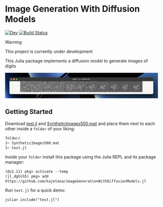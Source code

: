 # Image Generation With Diffusion Models

[![Dev](https://img.shields.io/badge/docs-dev-blue.svg)](https://kajetana.github.io/imageGenerationWithDiffusionModels.jl/dev/)
[![Build Status](https://github.com/kajetana/imageGenerationWithDiffusionModels.jl/actions/workflows/CI.yml/badge.svg?branch=main)](https://github.com/kajetana/imageGenerationWithDiffusionModels.jl/actions/workflows/CI.yml?query=branch%3Amain)

> [!WARNING]
> This project is currently under development

This Julia package implements a diffusion model to generate images of digits

![](/Screenshot%202025-06-10%20at%2012.45.06.png)

## Getting Started

Download [test.jl](src/test.jl) and [SyntheticImages500.mat](src/dataset/SyntheticImages500.mat) and place them next to each other inside a `folder` of your liking:

```
folder/
├─ SyntheticImages500.mat
├─ test.jl
```

Inside your `folder` install this package using the Julia REPL and its package manager:

```
(@v1.11) pkg> activate --temp
(jl_dghlh5) pkg> add https://github.com/kajetana/imageGenerationWithDiffusionModels.jl
```

Run `test.jl` for a quick demo:

```
julia> include("test.jl")
```
